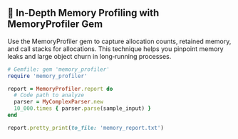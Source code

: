 ## 🧐 In‑Depth Memory Profiling with MemoryProfiler Gem

Use the MemoryProfiler gem to capture allocation counts, retained memory, and call stacks for allocations. This technique helps you pinpoint memory leaks and large object churn in long‑running processes.

```ruby
# Gemfile: gem 'memory_profiler'
require 'memory_profiler'

report = MemoryProfiler.report do
  # Code path to analyze
  parser = MyComplexParser.new
  10_000.times { parser.parse(sample_input) }
end

report.pretty_print(to_file: 'memory_report.txt')
```